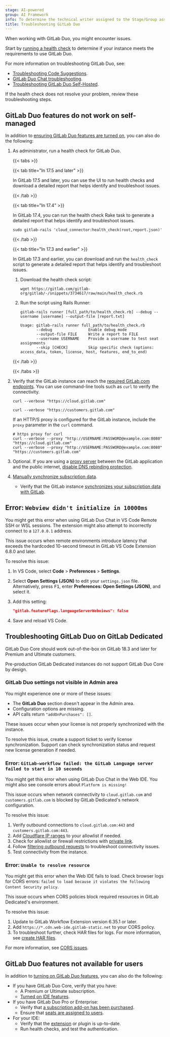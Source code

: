 ```yaml
---
stage: AI-powered
group: AI Framework
info: To determine the technical writer assigned to the Stage/Group associated with this page, see https://handbook.gitlab.com/handbook/product/ux/technical-writing/#assignments
title: Troubleshooting GitLab Duo
---
```


When working with GitLab Duo, you might encounter issues.

Start by [running a health check](../../administration/gitlab_duo/setup.md#run-a-health-check-for-gitlab-duo)
to determine if your instance meets the requirements to use GitLab Duo.

For more information on troubleshooting GitLab Duo, see:

- [Troubleshooting Code Suggestions](../project/repository/code_suggestions/troubleshooting.md).
- [GitLab Duo Chat troubleshooting](../gitlab_duo_chat/troubleshooting.md).
- [Troubleshooting GitLab Duo Self-Hosted](../../administration/gitlab_duo_self_hosted/troubleshooting.md).

If the health check does not resolve your problem, review these troubleshooting steps.

## GitLab Duo features do not work on self-managed

In addition to [ensuring GitLab Duo features are turned on](turn_on_off.md),
you can also do the following:

1. As administrator, run a health check for GitLab Duo.

   {{< tabs >}}

   {{< tab title="In 17.5 and later" >}}

   In GitLab 17.5 and later, you can use the UI to run health checks and download a detailed report that helps identify and troubleshoot issues.

   {{< /tab >}}

   {{< tab title="In 17.4" >}}

   In GitLab 17.4, you can run the health check Rake task to generate a detailed report that helps identify and troubleshoot issues.

   ```shell
   sudo gitlab-rails 'cloud_connector:health_check(root,report.json)'
   ```

   {{< /tab >}}

   {{< tab title="In 17.3 and earlier" >}}

   In GitLab 17.3 and earlier, you can download and run the `health_check` script to generate a detailed report that helps identify and troubleshoot issues.

   1. Download the health check script:

      ```shell
      wget https://gitlab.com/gitlab-org/gitlab/-/snippets/3734617/raw/main/health_check.rb
      ```

   1. Run the script using Rails Runner:

      ```shell
      gitlab-rails runner [full_path/to/health_check.rb] --debug --username [username] --output-file [report.txt]
      ```

      ```shell
      Usage: gitlab-rails runner full_path/to/health_check.rb
             --debug                Enable debug mode
             --output-file FILE     Write a report to FILE
             --username USERNAME    Provide a username to test seat assignments
             --skip [CHECK]         Skip specific check (options: access_data, token, license, host, features, end_to_end)
      ```

   {{< /tab >}}

   {{< /tabs >}}

1. Verify that the GitLab instance can reach the [required GitLab.com endpoints](setup.md).
   You can use command-line tools such as `curl` to verify the connectivity.

   ```shell
   curl --verbose "https://cloud.gitlab.com"

   curl --verbose "https://customers.gitlab.com"
   ```

   If an HTTP/S proxy is configured for the GitLab instance, include the `proxy` parameter in the `curl` command.

   ```shell
   # https proxy for curl
   curl --verbose --proxy "http://USERNAME:PASSWORD@example.com:8080" "https://cloud.gitlab.com"
   curl --verbose --proxy "http://USERNAME:PASSWORD@example.com:8080" "https://customers.gitlab.com"
   ```

1. Optional. If you are using a [proxy server](../../administration/gitlab_duo/setup.md#allow-outbound-connections-from-the-gitlab-instance) between the GitLab
   application and the public internet,
   [disable DNS rebinding protection](../../security/webhooks.md#enforce-dns-rebinding-attack-protection).

1. [Manually synchronize subscription data](../../subscriptions/manage_subscription.md#manually-synchronize-subscription-data).
   - Verify that the GitLab instance [synchronizes your subscription data with GitLab](https://about.gitlab.com/pricing/licensing-faq/cloud-licensing/).

## Error: `Webview didn't initialize in 10000ms`

You might get this error when using GitLab Duo Chat in VS Code Remote SSH or WSL
sessions. The extension might also attempt to incorrectly connect to a `127.0.0.1` address.

This issue occurs when remote environments introduce latency that exceeds the
hardcoded 10-second timeout in GitLab VS Code Extension 6.8.0 and later.

To resolve this issue:

1. In VS Code, select **Code** > **Preferences** > **Settings**.
1. Select **Open Settings (JSON)** to edit your `settings.json` file.
   Alternatively, press <kbd>F1</kbd>, enter **Preferences: Open Settings (JSON)**,
   and select it.
1. Add this setting:

   ```json
   "gitlab.featureFlags.languageServerWebviews": false
   ```

1. Save and reload VS Code.

## Troubleshooting GitLab Duo on GitLab Dedicated

GitLab Duo Core should work out-of-the-box on GitLab 18.3 and later for Premium
and Ultimate customers.

Pre-production GitLab Dedicated instances do not support GitLab Duo Core by design.

### GitLab Duo settings not visible in Admin area

You might experience one or more of these issues:

- The **GitLab Duo** section doesn't appear in the Admin area.
- Configuration options are missing.
- API calls return `"addOnPurchases": []`.

These issues occur when your license is not properly synchronized with the instance.

To resolve this issue, create a support ticket to verify license synchronization.
Support can check synchronization status and request new license generation if needed.

### Error: `GitLab-workflow failed: the GitLab Language server failed to start in 10 seconds`

You might get this error when using GitLab Duo Chat in the Web IDE.
You might also see console errors about `Platform is missing!`

This issue occurs when network connectivity to `cloud.gitlab.com` and
`customers.gitlab.com` is blocked by GitLab Dedicated's network configuration.

To resolve this issue:

1. Verify outbound connections to `cloud.gitlab.com:443` and `customers.gitlab.com:443`.
1. Add [Cloudflare IP ranges](https://www.cloudflare.com/ips/) to your allowlist if needed.
1. Check for allowlist or firewall restrictions with
   [private link](../../administration/dedicated/configure_instance/network_security.md#aws-private-link-connectivity).
1. Follow [filtering outbound requests](../../security/webhooks.md#gitlab-duo-functionality-is-blocked)
   to troubleshoot connectivity issues.
1. Test connectivity from the instance.

### Error: `Unable to resolve resource`

You might get this error when the Web IDE fails to load.
Check browser logs for CORS errors: `failed to load because it violates the following Content Security policy`.

This issue occurs when CORS policies block required resources in GitLab Dedicated's
environment.

To resolve this issue:

1. Update to GitLab Workflow Extension version 6.35.1 or later.
1. Add `https://*.cdn.web-ide.gitlab-static.net` to your CORS policy.
1. To troubleshoot further, check HAR files for logs. For more information, see
   [create HAR files](../../user/application_security/api_fuzzing/create_har_files.md).

For more information, see [CORS issues](../../user/project/web_ide/_index.md#cors-issues).

## GitLab Duo features not available for users

In addition to [turning on GitLab Duo features](turn_on_off.md),
you can also do the following:

- If you have GitLab Duo Core, verify that you have:
  - A Premium or Ultimate subscription.
  - [Turned on IDE features](turn_on_off.md#turn-gitlab-duo-core-on-or-off).
- If you have GitLab Duo Pro or Enterprise:
  - Verify that [a subscription add-on has been purchased](../../subscriptions/subscription-add-ons.md#purchase-gitlab-duo).
  - Ensure that [seats are assigned to users](../../subscriptions/subscription-add-ons.md#assign-gitlab-duo-seats).
- For your IDE:
  - Verify that the [extension](../project/repository/code_suggestions/set_up.md#configure-editor-extension)
    or plugin is up-to-date.
  - Run health checks, and test the authentication.
